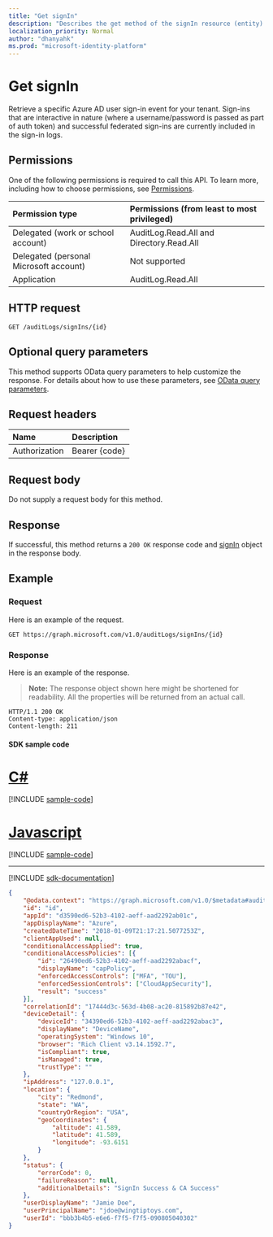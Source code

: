 ```yaml
---
title: "Get signIn"
description: "Describes the get method of the signIn resource (entity) from the Microsoft Graph API."
localization_priority: Normal
author: "dhanyahk"
ms.prod: "microsoft-identity-platform"
---
```


# Get signIn

Retrieve a specific Azure AD user sign-in event for your tenant. Sign-ins that are interactive in nature (where a username/password is passed as part of auth token) and successful federated sign-ins are currently included in the sign-in logs.

## Permissions

One of the following permissions is required to call this API. To learn more, including how to choose permissions, see [Permissions](/graph/permissions_reference).

|Permission type      | Permissions (from least to most privileged)              |
|:--------------------|:---------------------------------------------------------|
|Delegated (work or school account) | AuditLog.Read.All and Directory.Read.All |
|Delegated (personal Microsoft account) | Not supported   |
|Application | AuditLog.Read.All |

## HTTP request

<!-- { "blockType": "ignored" } -->
```http
GET /auditLogs/signIns/{id}
```

## Optional query parameters

This method supports OData query parameters to help customize the response. For details about how to use these parameters, see [OData query parameters](/graph/query_parameters).

## Request headers

| Name      |Description|
|:----------|:----------|
| Authorization  | Bearer {code}|

## Request body

Do not supply a request body for this method.

## Response

If successful, this method returns a `200 OK` response code and [signIn](../resources/signin.md) object in the response body.

## Example

### Request

Here is an example of the request.

<!-- {
  "blockType": "request",
  "name": "get_signin"
}-->

```http
GET https://graph.microsoft.com/v1.0/auditLogs/signIns/{id}
```

### Response

Here is an example of the response.
>**Note:** The response object shown here might be shortened for readability. All the properties will be returned from an actual call.

<!-- {
  "blockType": "response",
  "truncated": true,
  "@odata.type": "microsoft.graph.signIn"
} -->

```http
HTTP/1.1 200 OK
Content-type: application/json
Content-length: 211
```
#### SDK sample code
# [C#](#tab/cs)
[!INCLUDE [sample-code](../includes/get_signin-Cs-snippets.md)]

# [Javascript](#tab/javascript)
[!INCLUDE [sample-code](../includes/get_signin-Javascript-snippets.md)]

---

[!INCLUDE [sdk-documentation](../includes/snippets_sdk_documentation_link.md)]

```json
{
	"@odata.context": "https://graph.microsoft.com/v1.0/$metadata#auditLogs/signIns",
	"id": "id",
	"appId": "d3590ed6-52b3-4102-aeff-aad2292ab01c",
	"appDisplayName": "Azure",
	"createdDateTime": "2018-01-09T21:17:21.5077253Z",
	"clientAppUsed": null,
	"conditionalAccessApplied": true,
	"conditionalAccessPolicies": [{
		"id": "26490ed6-52b3-4102-aeff-aad2292abacf",
		"displayName": "capPolicy",
		"enforcedAccessControls": ["MFA", "TOU"],
		"enforcedSessionControls": ["CloudAppSecurity"],
		"result": "success"
	}],
	"correlationId": "17444d3c-563d-4b08-ac20-815892b87e42",
	"deviceDetail": {
		"deviceId": "34390ed6-52b3-4102-aeff-aad2292abac3",
		"displayName": "DeviceName",
		"operatingSystem": "Windows 10",
		"browser": "Rich Client v3.14.1592.7",
		"isCompliant": true,
		"isManaged": true,
		"trustType": ""
	},
	"ipAddress": "127.0.0.1",
	"location": {
		"city": "Redmond",
		"state": "WA",
		"countryOrRegion": "USA",
		"geoCoordinates": {
			"altitude": 41.589,
			"latitude": 41.589,
			"longitude": -93.6151
		}
	},
	"status": {
		"errorCode": 0,
		"failureReason": null,
		"additionalDetails": "SignIn Success & CA Success"
	},
	"userDisplayName": "Jamie Doe",
	"userPrincipalName": "jdoe@wingtiptoys.com",
	"userId": "bbb3b4b5-e6e6-f7f5-f7f5-090805040302"
}

```
<!-- uuid: 8fcb5dbc-d5aa-4681-8e31-b001d5168d79
2015-10-25 14:57:30 UTC -->
<!-- {
  "type": "#page.annotation",
  "description": "Get signIn",
  "keywords": "",
  "section": "documentation",
  "tocPath": "",
  "suppressions": [
    "Error: /api-reference/v1.0/api/signin-get.md:\r\n      BookmarkMissing: '[#tab/cs](C#)'. Did you mean: #c (score: 5)",
    "Error: /api-reference/v1.0/api/signin-get.md:\r\n      BookmarkMissing: '[#tab/javascript](Javascript)'. Did you mean: #javascript (score: 4)"
  ]
}-->
